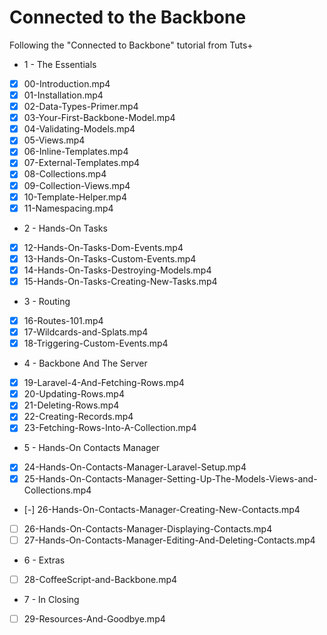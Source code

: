 # Connected to the Backbone #

Following the "Connected to Backbone" tutorial from Tuts+

- 1 - The Essentials
 - [X] 00-Introduction.mp4
 - [X] 01-Installation.mp4
 - [X] 02-Data-Types-Primer.mp4
 - [X] 03-Your-First-Backbone-Model.mp4
 - [X] 04-Validating-Models.mp4
 - [X] 05-Views.mp4
 - [X] 06-Inline-Templates.mp4
 - [X] 07-External-Templates.mp4
 - [X] 08-Collections.mp4
 - [X] 09-Collection-Views.mp4
 - [X] 10-Template-Helper.mp4
 - [X] 11-Namespacing.mp4
- 2 - Hands-On Tasks
 - [X] 12-Hands-On-Tasks-Dom-Events.mp4
 - [X] 13-Hands-On-Tasks-Custom-Events.mp4
 - [X] 14-Hands-On-Tasks-Destroying-Models.mp4
 - [X] 15-Hands-On-Tasks-Creating-New-Tasks.mp4
- 3 - Routing
 - [X] 16-Routes-101.mp4
 - [X] 17-Wildcards-and-Splats.mp4
 - [X] 18-Triggering-Custom-Events.mp4
- 4 - Backbone And The Server
 - [X] 19-Laravel-4-And-Fetching-Rows.mp4
 - [X] 20-Updating-Rows.mp4
 - [X] 21-Deleting-Rows.mp4
 - [X] 22-Creating-Records.mp4
 - [X] 23-Fetching-Rows-Into-A-Collection.mp4
- 5 - Hands-On Contacts Manager
 - [X] 24-Hands-On-Contacts-Manager-Laravel-Setup.mp4
 - [X] 25-Hands-On-Contacts-Manager-Setting-Up-The-Models-Views-and-Collections.mp4
 - [-] 26-Hands-On-Contacts-Manager-Creating-New-Contacts.mp4
 - [ ] 26-Hands-On-Contacts-Manager-Displaying-Contacts.mp4
 - [ ] 27-Hands-On-Contacts-Manager-Editing-And-Deleting-Contacts.mp4
- 6 - Extras
 - [ ] 28-CoffeeScript-and-Backbone.mp4
- 7 - In Closing
 - [ ] 29-Resources-And-Goodbye.mp4
